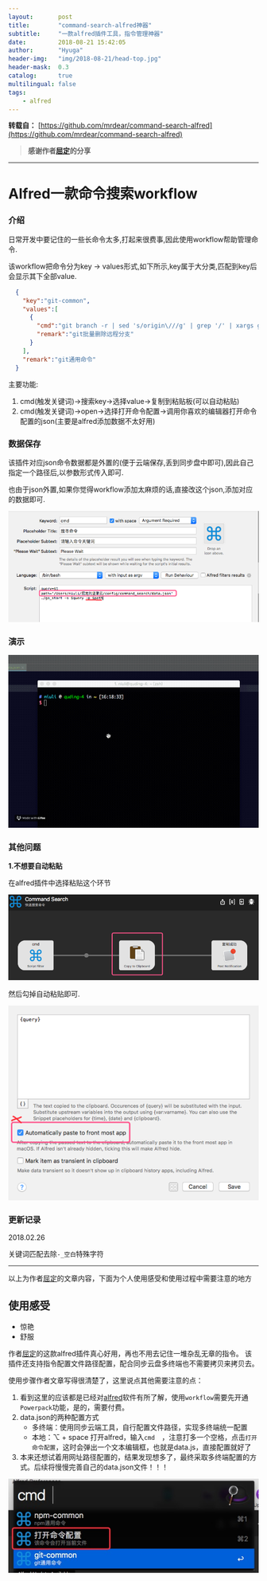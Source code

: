 ```yaml
---
layout:       post
title:        "command-search-alfred神器"
subtitle:     "一款alfred插件工具，指令管理神器"
date:         2018-08-21 15:42:05
author:       "Hyuga"
header-img:   "img/2018-08-21/head-top.jpg"
header-mask:  0.3
catalog:      true
multilingual: false
tags:
    - alfred
---
```


**转载自：** [https://github.com/mrdear/command-search-alfred](https://github.com/mrdear/command-search-alfred)

> **感谢作者[屈定](https://mrdear.cn/)的分享**

---

# Alfred一款命令搜索workflow

### 介绍
日常开发中要记住的一些长命令太多,打起来很费事,因此使用workflow帮助管理命令.

该workflow把命令分为key -> values形式,如下所示,key属于大分类,匹配到key后会显示其下全部value.
```json
  {
    "key":"git-common",
    "values":[
      {
        "cmd":"git branch -r | sed 's/origin\///g' | grep '/' | xargs git push origin --delete",
        "remark":"git批量删除远程分支"
      }
    ],
    "remark":"git通用命令"
  }
```


主要功能:
1. cmd(触发关键词)->搜索key->选择value->复制到粘贴板(可以自动粘贴)
2. cmd(触发关键词)->open->选择打开命令配置->调用你喜欢的编辑器打开命令配置的json(主要是alfred添加数据不太好用)


### 数据保存
该插件对应json命令数据都是外置的(便于云端保存,丢到同步盘中即可),因此自己指定一个路径后,以参数形式传入即可.

也由于json外置,如果你觉得workflow添加太麻烦的话,直接改这个json,添加对应的数据即可.

![](/img/2018-08-21/1.png)


### 演示

![](/img/2018-08-21/yulan.gif)


### 其他问题

**1.不想要自动粘贴**

在alfred插件中选择粘贴这个环节

![](/img/2018-08-21/3.png)

然后勾掉自动粘贴即可.

![](/img/2018-08-21/4.png)

### 更新记录

2018.02.26

关键词匹配去除`-_空白`特殊字符

---

以上为作者[屈定](https://mrdear.cn/)的文章内容，下面为个人使用感受和使用过程中需要注意的地方

## 使用感受
* 惊艳
* 舒服

作者[屈定](https://mrdear.cn/)的这款alfred插件真心好用，再也不用去记住一堆杂乱无章的指令。
该插件还支持指令配置文件路径配置，配合同步云盘多终端也不需要拷贝来拷贝去。

使用步骤作者文章写得很清楚了，这里说点其他需要注意的点：
1. 看到这里的应该都是已经对[alfred](https://www.alfredapp.com/)软件有所了解，使用`workflow`需要先开通`Powerpack`功能，是的，需要付费。
2. data.json的两种配置方式
    * 多终端：使用同步云端工具，自行配置文件路径，实现多终端统一配置
    * 本地：⌥ + space 打开alfred，输入`cmd  `，注意打多一个空格，点击`打开命令配置`，这时会弹出一个文本编辑框，也就是data.js，直接配置就好了
3. 本来还想试着用网址路径配置的，结果发现想多了，最终采取多终端配置的方式。后续将慢慢完善自己的data.json文件！！！

![](/img/2018-08-21/5.png)
